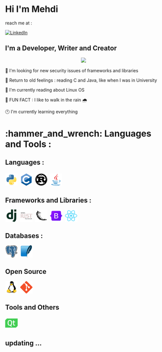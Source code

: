 # <h1>Hi I'm Mehdi</h1>

reach me at :

[![LinkedIn](https://img.shields.io/badge/LinkedIn-0077B5?style=for-the-badge&logo=linkedin&logoColor=white)](https://www.linkedin.com/in/mehdi-davari-6aa787243/)

<h2>I'm a Developer, Writer and Creator</h2>

<div id="header" align="center">
  <img src="https://media.giphy.com/media/M9gbBd9nbDrOTu1Mqx/giphy.gif" width="100"/>
</div>

:telescope: I'm looking for new security issues of frameworks and libraries

:seedling: Return to old feelings : reading C and Java, like when I was in University

:penguin: I'm currently reading about Linux OS 

:rofl: FUN FACT : I like to walk in the rain :cloud_with_rain:

:clock12: I'm currently learning everything


<h1>:hammer_and_wrench: Languages and Tools : </h1>

## Languages : 
<h3>
<img src="https://github.com/devicons/devicon/blob/master/icons/python/python-original.svg" width="40" height="40" />&nbsp;
<img src="https://github.com/devicons/devicon/blob/master/icons/c/c-original.svg" width="40" height="40" />&nbsp;
<img src="https://github.com/devicons/devicon/blob/master/icons/rust/rust-original.svg" width="40" height="40" title="Rust" />&nbsp;
<img src="https://github.com/devicons/devicon/blob/master/icons/java/java-original.svg" width="40" height="40" />&nbsp;
</h3>

## Frameworks and Libraries :
<div>
<img src="https://github.com/devicons/devicon/blob/master/icons/django/django-plain.svg" width="40" height="40" />&nbsp;
<img src="https://github.com/devicons/devicon/blob/master/icons/djangorest/djangorest-original.svg" width="40" height="40" />&nbsp;
<img src="https://github.com/devicons/devicon/blob/master/icons/flask/flask-original.svg" width="40" height="40" />&nbsp;
<img src="https://github.com/devicons/devicon/blob/master/icons/bootstrap/bootstrap-original.svg" width="40" height="40" />&nbsp;
<img src="https://github.com/devicons/devicon/blob/master/icons/react/react-original.svg" width="40" height="40" />&nbsp;
</div>

## Databases :
<div>
<img src="https://github.com/devicons/devicon/blob/master/icons/postgresql/postgresql-original.svg" width="40" height="40" />&nbsp;
<img src="https://github.com/devicons/devicon/blob/master/icons/sqlite/sqlite-original.svg" width="40" height="40" />&nbsp;
</div>

## Open Source
<div>
<img src="https://github.com/devicons/devicon/blob/master/icons/linux/linux-original.svg" width="40" height="40" />&nbsp;
<img src="https://github.com/devicons/devicon/blob/master/icons/git/git-original.svg" width="40" height="40" />&nbsp;
</div>

## Tools and Others
<div>
<img src="https://github.com/devicons/devicon/blob/master/icons/qt/qt-original.svg" width="40" height="40" />&nbsp;
</div>

<h2>
updating ...
</h2>
